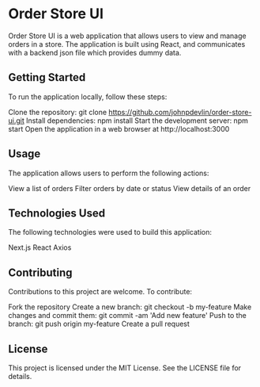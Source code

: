 # Order Store UI

Order Store UI is a web application that allows users to view and manage orders in a store. The application is built using React, and communicates with a backend json file which provides dummy data.

## Getting Started

To run the application locally, follow these steps:

Clone the repository: git clone https://github.com/johnpdevlin/order-store-ui.git
Install dependencies: npm install
Start the development server: npm start
Open the application in a web browser at http://localhost:3000

## Usage
The application allows users to perform the following actions:

View a list of orders
Filter orders by date or status
View details of an order

## Technologies Used
The following technologies were used to build this application:

Next.js
React
Axios

## Contributing
Contributions to this project are welcome. To contribute:

Fork the repository
Create a new branch: git checkout -b my-feature
Make changes and commit them: git commit -am 'Add new feature'
Push to the branch: git push origin my-feature
Create a pull request

## License
This project is licensed under the MIT License. See the LICENSE file for details.
